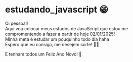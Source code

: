 # estudando_javascript 😁

Oi pessoal!\
Aqui vou colocar meus estudos de JavaScript que estou me compromentendo a fazer a partir de hoje 02/01/2025!\
Minha meta é estudar um pouquinho todo dia haha\
Espero que eu consiga, me desejem sorte! 🙏🏼

E tenham todos um Feliz Ano Novo! 🌟
